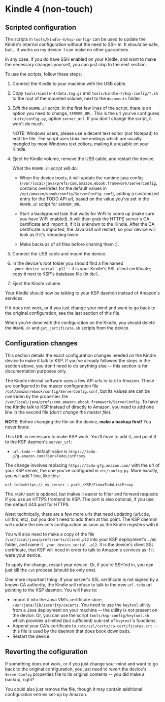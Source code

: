 Kindle 4 (non-touch)
====================


Scripted configuration
----------------------

The scripts in `tools/kindle-4/ksp-config/` can be used to update the Kindle's internal configuration without the need
to SSH in. It *should* be safe, but... it works on my device. I can make no other guarantees.

In any case, if you _do_ have SSH enabled on your Kindle, and want to make the necessary changes yourself, you can just
skip to the next section.

To use the scripts, follow these steps:

 1. Connect the Kindle to your machine with the USB cable.

 2. Copy `tools/kindle-4/data.tag.gz` and `tools/kindle-4/ksp-config/*.sh` to the root of the mounted volume, next to the
   `documents` folder.

 3. *Edit the `RUNME.sh` script*. In the first few lines of the script, there is an option you need to change,
    `SERVER_URL`. This is the url you've configured in `etc/config.py`, option `server_url`. If you don't change the
    script, it won't do much.

    NOTE: Windows users, please use a decent text editor (*not* Notepad) to edit the file. The script uses Unix line
    endings which are usually mangled by most Windows text editors, making it unusable on your Kindle.

 4. Eject he Kindle volume, remove the USB cable, and restart the device.

    What the `RUNME.sh` script will do:

    * When the device boots, it will update the runtime java config
      (`/var/local/java/prefs/com.amazon.ebook.framework/ServerConfig`, contains overrides for the default values in
      `/opt/amazon/ebook/config/ServerConfig.conf`), adding a customized entry for the TODO API url, based on the
      value you've set in the `RUNME.sh` script for `SERVER_URL`.

    * Start a background task that waits for WiFi to come up (make sure you have WiFi enabled). It will then grab the
      HTTPS server's CA certificate and import it, if it is unknown to the Kindle. After the CA certificate is
      imported, the Java GUI will restart, so your device will look as if it's rebooting twice.

    * Make backups of all files before chaning them :).

 5. Connect the USB cable and mount the device.

 6. In the device's root folder you should find a file named `_your_device_serial_.p12` -- it is your Kindle's SSL client
    certificate; copy it next to KSP's database file (in `db/`).

 7. Eject the Kindle volume.

Your Kindle should now be talking to your KSP daemon instead of Amazon's services.

If it does not work, or if you just change your mind and want to go back to the original configuration, see the last
section of this file.

When you're done with the configuration on the Kindle, you should delete the `RUNME.sh` and `get_certificate.sh` scripts
from the device.


Configuration changes
---------------------

This section details the exact configuration changes needed on the Kindle device to make it talk to KSP. If you've
already followed the steps in the section above, you don't need to do anything else -- this section is for documentation
purposes only.

The Kindle internal software uses a few API urls to talk to Amazon. These are configured in the master configuration
file `/opt/amazon/ebook/config/ServerConfig.conf`, but its values are can be overriden by the properties file
`/var/local/java/prefs/com.amazon.ebook.framework/ServerConfig`. To have the Kindle talk to KSP instead of directly to
Amazon, you need to add one line in the second file (*don't change the master file*).

**NOTE**: Before changing the file on the device, **make a backup first!** You never know.

This URL is necessary to make KSP work. You'll *have* to add it, and point it to the KSP daemon's `server_url`:

* `url.todo` -- default value is `https://todo-g7g.amazon.com/FionaTodoListProxy`

The change involves replacing `https://todo-g7g.amazon.com/` with the url of your KSP server, the one you've configured
in `etc/config.py`. More exactly, you will add 1 line, like this:

    url.todo=https://_my_server_:_port_/KSP/FionaTodoListProxy

The `/KSP/` part is optional, but makes it easier to filter and forward requests if you use an HTTPS frontend to
KSP. The port is also optional, if you use the default 443 port for HTTPS.

*Note*: technically, there are a few more urls that need updating (url.cde, url.firs, etc), but you don't need to add
them at this point. The KSP daemon will update the device's configuration as soon as the Kindle registers with it.

You will also need to make a copy of the file `/var/local/java/prefs/certs/client.p12` into your KSP deployment's
`./db` folder, and name it `_your_device_serial_.p12`. It is the device's client SSL certificate, that KSP will need in
order to talk to Amazon's services as if it were your device.

To apply the change, restart your device. Or, if you're SSH'ed in, you can just kill the `cvm` process (should be only
one).

One more important thing: if your server's SSL certificate is not signed by a known CA authority, the Kindle will refuse
to talk to the new `url.todo` url pointing to the KSP daemon. You will have to:

 * Import it into the Java VM's certificate store, `/usr/java/lib/security/cacerts`. You need to use the `keytool`
   utility from a Java deployment on your machine -- the utility is *not* present on the device. Or, you can use the
   script `tools/ksp-config/keytool.sh` which provides a limited (but sufficient) sub-set of `keytool`'s functions.
 * Append your CA's certificate to `/etc/ssl/certs/ca-certificates.crt` -- this file is used by the daemon that does
   book downloads.
 * Restart the device.


Reverting the cofiguration
--------------------------

If something does not work, or if you just change your mind and want to go back to the original configuration, you just
need to revert the device's `ServerConfig` properties file to its original contents -- you did make a backup, right?

You could also just remove the file, though it may contain additional configuration entries set-up by Amazon.
